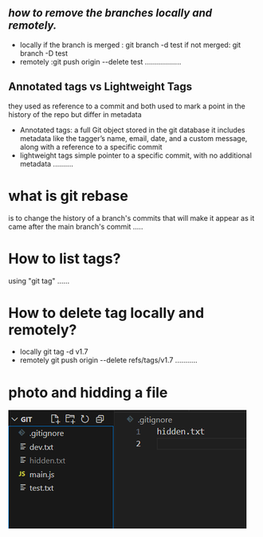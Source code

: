 ## *how to remove the branches locally and remotely.*
- locally
if the branch is merged : git branch -d test
if not merged: git branch -D test
- remotely
:git push origin --delete test
..................
## Annotated tags vs Lightweight Tags 
they used as reference to a commit and both used to mark a point in the history of the repo but differ in metadata
- Annotated tags:
 a full Git object stored in the git database it includes metadata like the tagger’s name, email, date, and a custom message, along with a reference to a specific commit
- lightweight tags
 simple pointer to a specific commit, with no additional metadata
 ..........
 # what is git rebase
is to change the history of a branch's commits that will make it appear as it came after the main branch's commit
.....
# How to list tags? 
using "git tag"
......
# How to delete tag locally and remotely? 
- locally
git tag -d v1.7
- remotely
git push origin --delete refs/tags/v1.7
...........
# photo and hidding a file
![screenshot](img/photo.png)
